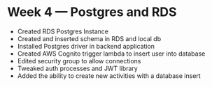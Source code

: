 # Week 4 — Postgres and RDS

- Created RDS Postgres Instance
- Created and inserted schema in RDS and local db
- Installed Postgres driver in backend application
- Created AWS Cognito trigger lambda to insert user into database
- Edited security group to allow connections
- Tweaked auth processes and JWT library
- Added the ability to create new activities with a database insert
